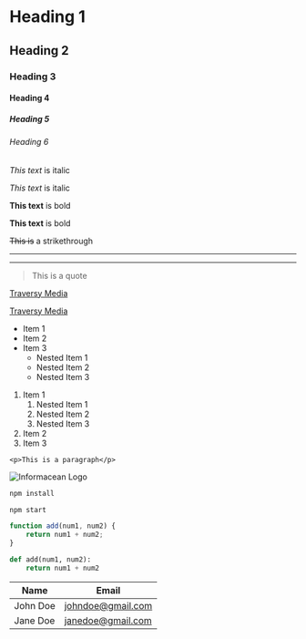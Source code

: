 <!-- Headings -->
# Heading 1
## Heading 2
### Heading 3
#### Heading 4
##### Heading 5
###### Heading 6

<!-- Italics -->
*This text* is italic

_This text_ is italic

<!-- Strong/Bold -->
**This text** is bold

__This text__ is bold

<!-- Strikethrough -->
~~This is~~ a strikethrough

<!-- Horizontal Rule -->
___

***

<!-- Blockquote -->
> This is a quote

<!-- Links -->
[Traversy Media](https://www.traversymedia.com)

[Traversy Media](https://www.traversymedia.com "Traversy Media")

<!-- Unordered Lists -->
* Item 1
* Item 2
* Item 3
    * Nested Item 1
    * Nested Item 2
    * Nested Item 3

<!-- Ordered Lists -->
1. Item 1
    1. Nested Item 1
    1. Nested Item 2
    1. Nested Item 3
1. Item 2
1. Item 3

<!-- Inline Code Block -->
`<p>This is a paragraph</p>`

<!-- Images -->
![Informacean Logo](https://www.informacean.com/images/informacean-logo.png)

<!-- GitHub Code Block -->
```bash
npm install

npm start
```

```javascript
function add(num1, num2) {
    return num1 + num2;
}
```

```python
def add(num1, num2):
    return num1 + num2
```

<!-- Tables -->
| Name     | Email             |
| -------- | ----------------- |
| John Doe | johndoe@gmail.com |
| Jane Doe | janedoe@gmail.com |